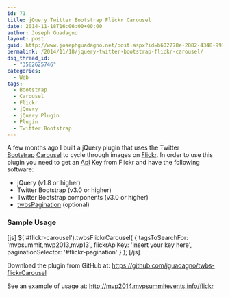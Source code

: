 ```yaml
---
id: 71
title: jQuery Twitter Bootstrap Flickr Carousel
date: 2014-11-18T16:06:00+00:00
author: Joseph Guadagno
layout: post
guid: http://www.josephguadagno.net/post.aspx?id=b602778e-2882-4348-9931-8c7385e2b733
permalink: /2014/11/18/jquery-twitter-bootstrap-flickr-carousel/
dsq_thread_id:
  - "3582625746"
categories:
  - Web
tags:
  - Bootstrap
  - Carousel
  - Flickr
  - jQuery
  - jQuery Plugin
  - Plugin
  - Twitter Bootstrap
---
```

A few months ago I built a jQuery plugin that uses the Twitter <a href="http://www.getbootstrap.com" target="_blank">Bootstrap</a> <a href="http://getbootstrap.com/javascript/#carousel" target="_blank">Carousel</a> to cycle through images on <a href="http://www.flickr.com" target="_blank">Flickr</a>. In order to use this plugin you need to get an <a href="https://www.flickr.com/services/api/misc.api_keys.html" target="_blank">Api</a> Key from Flickr and have the following software:
<ul>
	<li>jQuery (v1.8 or higher)</li>
	<li>Twitter Bootstrap (v3.0 or higher)</li>
	<li>Twitter Bootstrap components (v3.0 or higher)</li>
	<li><a href="https://github.com/esimakin/twbs-pagination" target="_blank">twbsPagination</a> (optional)</li>
</ul>
<h3>Sample Usage</h3>

[js]
$('#flickr-carousel').twbsFlickrCarousel(
	{
		tagsToSearchFor: 'mvpsummit,mvp2013,mvp13', 
		flickrApiKey: 'insert your key here', 
		paginationSelector: '#flickr-pagination'
	}
);
[/js]

Download the plugin from GitHub at: <a title="https://github.com/jguadagno/twbs-flickrCarousel" href="https://github.com/jguadagno/twbs-flickrCarousel">https://github.com/jguadagno/twbs-flickrCarousel</a>

See an example of usage at: <a href="http://mvp2014.mvpsummitevents.info/flickr" target="_blank">http://mvp2014.mvpsummitevents.info/flickr</a>